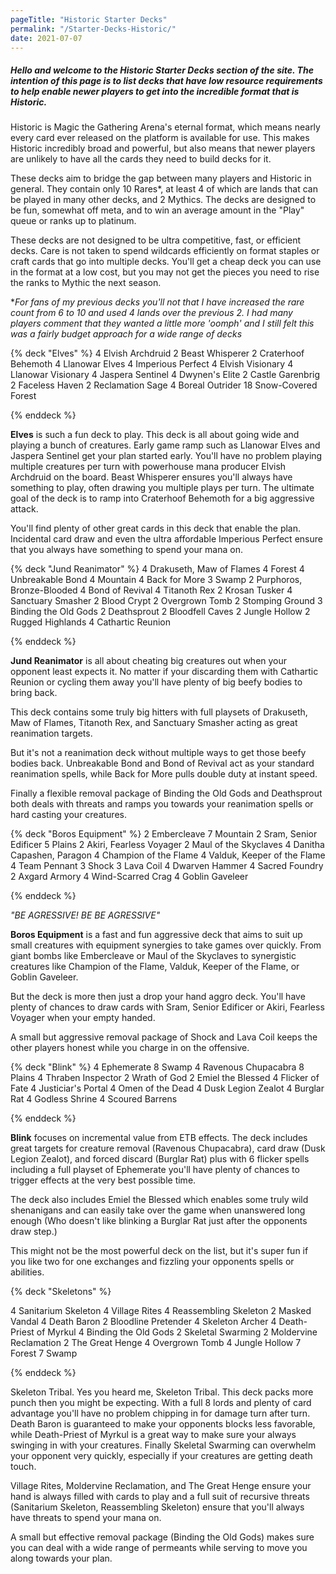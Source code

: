 ```yaml
---
pageTitle: "Historic Starter Decks"
permalink: "/Starter-Decks-Historic/"
date: 2021-07-07
---
```


##### Hello and welcome to the Historic Starter Decks section of the site. The intention of this page is to list decks that have low resource requirements to help enable newer players to get into the incredible format that is Historic. 

Historic is Magic the Gathering Arena's eternal format, which means nearly every card ever released on the platform is available for use. This makes Historic incredibly broad and powerful, but also means that newer players are unlikely to have all the cards they need to build decks for it.

These decks aim to bridge the gap between many players and Historic in general. They contain only 10 Rares*, at least 4 of which are lands that can be played in many other decks, and 2 Mythics. The decks are designed to be fun, somewhat off meta, and to win an average amount in the "Play" queue or ranks up to platinum. 

These decks are not designed to be ultra competitive, fast, or efficient decks. Care is not taken to spend wildcards efficiently on format staples or craft cards that go into multiple decks. You'll get a cheap deck you can use in the format at a low cost, but you may not get the pieces you need to rise the ranks to Mythic the next season. 

 **For fans of my previous decks you'll not that I have increased the rare count from 6 to 10 and used 4 lands over the previous 2. I had many players comment that they wanted a little more 'oomph' and I still felt this was a fairly budget approach for a wide range of decks*

<!-- Elves -->

{% deck "Elves" %}
4 Elvish Archdruid
2 Beast Whisperer
2 Craterhoof Behemoth
4 Llanowar Elves
4 Imperious Perfect
4 Elvish Visionary
4 Llanowar Visionary
4 Jaspera Sentinel
4 Dwynen's Elite
2 Castle Garenbrig
2 Faceless Haven
2 Reclamation Sage
4 Boreal Outrider
18 Snow-Covered Forest

{% enddeck %}

**Elves** is such a fun deck to play. This deck is all about going wide and playing a bunch of creatures. Early game ramp such as <auto-card>Llanowar Elves</auto-card> and <auto-card> Jaspera Sentinel</auto-card> get your plan started early. You'll have no problem playing multiple creatures per turn with powerhouse mana producer <auto-card>Elvish Archdruid</auto-card> on the board. <auto-card>Beast Whisperer</auto-card> ensures you'll always have something to play, often drawing you multiple plays per turn. The ultimate goal of the deck is to ramp into <auto-card>Craterhoof Behemoth</auto-card> for a big aggressive attack. 

You'll find plenty of other great cards in this deck that enable the plan. Incidental card draw and even the ultra affordable <auto-card>Imperious Perfect</auto-card> ensure that you always have something to spend your mana on. 

<!-- Jund Reanimator -->

{% deck "Jund Reanimator" %}
4 Drakuseth, Maw of Flames
4 Forest
4 Unbreakable Bond
4 Mountain
4 Back for More
3 Swamp
2 Purphoros, Bronze-Blooded
4 Bond of Revival
4 Titanoth Rex
2 Krosan Tusker
4 Sanctuary Smasher
2 Blood Crypt
2 Overgrown Tomb
2 Stomping Ground
3 Binding the Old Gods
2 Deathsprout
2 Bloodfell Caves
2 Jungle Hollow
2 Rugged Highlands
4 Cathartic Reunion

{% enddeck %}

**Jund Reanimator** is all about cheating big creatures out when your opponent least expects it. No matter if your discarding them with <auto-card>Cathartic Reunion</auto-card> or cycling them away you'll have plenty of big beefy bodies to bring back.

This deck contains some truly big hitters with full playsets of <auto-card>Drakuseth, Maw of Flames</auto-card>,  <auto-card>Titanoth Rex</auto-card>, and <auto-card>Sanctuary Smasher</auto-card> acting as great reanimation targets. 

But it's not a reanimation deck without multiple ways to get those beefy bodies back. <auto-card>Unbreakable Bond</auto-card> and <auto-card>Bond of Revival</auto-card> act as your standard reanimation spells, while <auto-card>Back for More</auto-card> pulls double duty at instant speed. 

Finally a flexible removal package of <auto-card>Binding the Old Gods</auto-card> and <auto-card>Deathsprout</auto-card> both deals with threats and ramps you towards your reanimation spells or hard casting your creatures.

<!-- Boros Equipment -->

{% deck "Boros Equipment" %}
2 Embercleave
7 Mountain
2 Sram, Senior Edificer
5 Plains
2 Akiri, Fearless Voyager
2 Maul of the Skyclaves
4 Danitha Capashen, Paragon
4 Champion of the Flame
4 Valduk, Keeper of the Flame
4 Team Pennant
3 Shock
3 Lava Coil
4 Dwarven Hammer
4 Sacred Foundry
2 Axgard Armory
4 Wind-Scarred Crag
4 Goblin Gaveleer

{% enddeck %}

*"BE AGRESSIVE! BE BE AGRESSIVE"*

**Boros Equipment** is a fast and fun aggressive deck that aims to suit up small creatures with equipment synergies to take games over quickly.  From giant bombs like <auto-card>Embercleave</auto-card> or <auto-card>Maul of the Skyclaves</auto-card> to synergistic creatures like <auto-card>Champion of the Flame</auto-card>, <auto-card>Valduk, Keeper of the Flame</auto-card>, or <auto-card>Goblin Gaveleer</auto-card>. 

But the deck is more then just a drop your hand aggro deck. You'll have plenty of chances to draw cards with <auto-card>Sram, Senior Edificer</auto-card> or <auto-card>Akiri, Fearless Voyager</auto-card> when your empty handed.

A small but aggressive removal package of <auto-card>Shock</auto-card> and <auto-card>Lava Coil</auto-card> keeps the other players honest while you charge in on the offensive. 

<!-- Blink -->

{% deck "Blink" %}
4 Ephemerate
8 Swamp
4 Ravenous Chupacabra
8 Plains
4 Thraben Inspector
2 Wrath of God
2 Emiel the Blessed
4 Flicker of Fate
4 Justiciar's Portal
4 Omen of the Dead
4 Dusk Legion Zealot
4 Burglar Rat
4 Godless Shrine
4 Scoured Barrens

{% enddeck %}

**Blink** focuses on incremental value from ETB effects. The deck includes great targets for creature removal (<auto-card>Ravenous Chupacabra</auto-card>), card draw (<auto-card>Dusk Legion Zealot</auto-card>), and forced discard (<Auto-card>Burglar Rat</auto-card>) plus with 6 flicker spells including a full playset of <auto-card>Ephemerate<auto-card> you'll have plenty of chances to trigger effects at the very best possible time.

The deck also includes <auto-card>Emiel the Blessed</auto-card> which enables some truly wild shenanigans and can easily take over the game when unanswered long enough (Who doesn't like blinking a Burglar Rat just after the opponents draw step.)

This might not be the most powerful deck on the list, but it's super fun if you like two for one exchanges and fizzling your opponents spells or abilities. 

<!-- Skeletons -->

{% deck "Skeletons" %}

4 Sanitarium Skeleton
4 Village Rites
4 Reassembling Skeleton
2 Masked Vandal
4 Death Baron
2 Bloodline Pretender
4 Skeleton Archer
4 Death-Priest of Myrkul
4 Binding the Old Gods
2 Skeletal Swarming
2 Moldervine Reclamation
2 The Great Henge
4 Overgrown Tomb
4 Jungle Hollow
7 Forest
7 Swamp

{% enddeck %}

Skeleton Tribal. Yes you heard me, Skeleton Tribal. This deck packs more punch then you might be expecting. With a full 8 lords and plenty of card advantage you'll have no problem chipping in for damage turn after turn. <auto-card>Death Baron</auto-card> is guaranteed to make your opponents blocks less favorable, while <auto-card>Death-Priest of Myrkul</auto-card> is a great way to make sure your always swinging in with your creatures. Finally <auto-card>Skeletal Swarming</auto-card> can overwhelm your opponent very quickly, especially if your creatures are getting death touch. 

<auto-card>Village Rites</auto-card>, <auto-card>Moldervine Reclamation</auto-card>, and <auto-card>The Great Henge</auto-card> ensure your hand is always filled with cards to play and a full suit of recursive threats (<auto-card>Sanitarium Skeleton</auto-card>, <auto-card>Reassembling Skeleton</auto-card>) ensure that you'll always have threats to spend your mana on. 

A small but effective removal package (<auto-card>Binding the Old Gods</auto-card>) makes sure you can deal with a wide range of permeants while serving to move you along towards your plan. 
